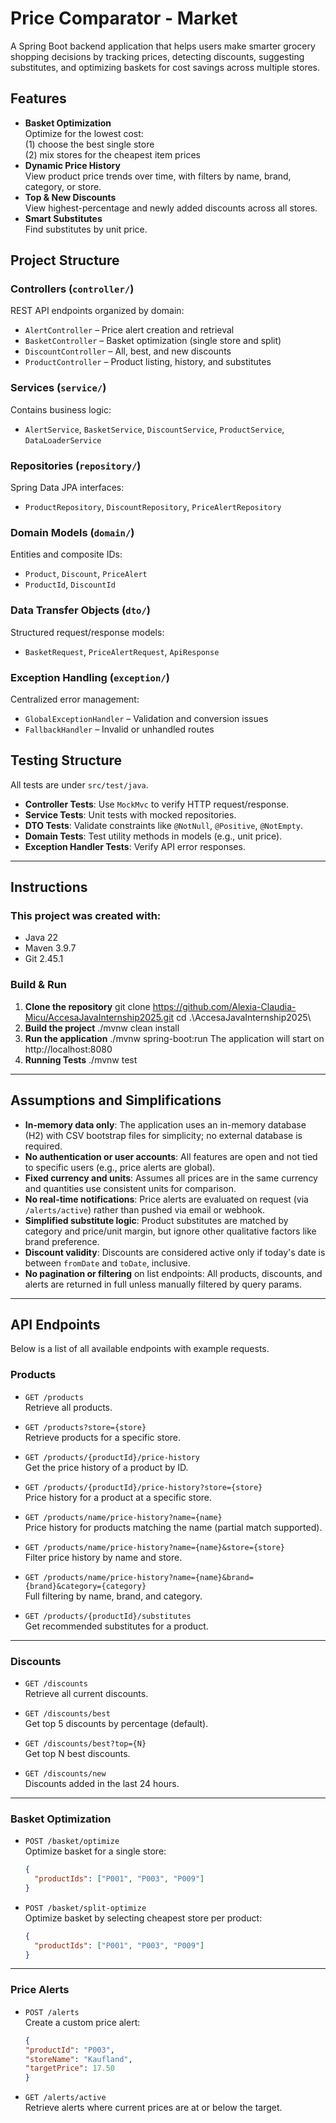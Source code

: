 # Price Comparator - Market

A Spring Boot backend application that helps users make smarter grocery shopping decisions by tracking prices, detecting discounts, suggesting substitutes, and optimizing baskets for cost savings across multiple stores.

## Features
- **Basket Optimization**  
  Optimize for the lowest cost:  
  (1) choose the best single store  
  (2) mix stores for the cheapest item prices
-  **Dynamic Price History**  
  View product price trends over time, with filters by name, brand, category, or store.
-  **Top & New Discounts**  
  View highest-percentage and newly added discounts across all stores.
-  **Smart Substitutes**  
  Find substitutes by unit price.

## Project Structure

### Controllers (`controller/`)
REST API endpoints organized by domain:
- `AlertController` – Price alert creation and retrieval
- `BasketController` – Basket optimization (single store and split)
- `DiscountController` – All, best, and new discounts
- `ProductController` – Product listing, history, and substitutes

### Services (`service/`)
Contains business logic:
- `AlertService`, `BasketService`, `DiscountService`, `ProductService`, `DataLoaderService`

### Repositories (`repository/`)
Spring Data JPA interfaces:
- `ProductRepository`, `DiscountRepository`, `PriceAlertRepository`

### Domain Models (`domain/`)
Entities and composite IDs:
- `Product`, `Discount`, `PriceAlert`
- `ProductId`, `DiscountId`

### Data Transfer Objects (`dto/`)
Structured request/response models:
- `BasketRequest`, `PriceAlertRequest`, `ApiResponse`

### Exception Handling (`exception/`)
Centralized error management:
- `GlobalExceptionHandler` – Validation and conversion issues
- `FallbackHandler` – Invalid or unhandled routes

## Testing Structure

All tests are under `src/test/java`.

- **Controller Tests**: Use `MockMvc` to verify HTTP request/response.
- **Service Tests**: Unit tests with mocked repositories.
- **DTO Tests**: Validate constraints like `@NotNull`, `@Positive`, `@NotEmpty`.
- **Domain Tests**: Test utility methods in models (e.g., unit price).
- **Exception Handler Tests**: Verify API error responses.

---

## Instructions

### This project was created with:
- Java 22 
- Maven 3.9.7 
- Git 2.45.1

### Build & Run
1. **Clone the repository**
git clone https://github.com/Alexia-Claudia-Micu/AccesaJavaInternship2025.git
cd .\AccesaJavaInternship2025\
2. **Build the project**
./mvnw clean install
3. **Run the application**
./mvnw spring-boot:run
The application will start on http://localhost:8080
4. **Running Tests**
./mvnw test

---

## Assumptions and Simplifications

- **In-memory data only**: The application uses an in-memory database (H2) with CSV bootstrap files for simplicity; no external database is required.
- **No authentication or user accounts**: All features are open and not tied to specific users (e.g., price alerts are global).
- **Fixed currency and units**: Assumes all prices are in the same currency and quantities use consistent units for comparison.
- **No real-time notifications**: Price alerts are evaluated on request (via `/alerts/active`) rather than pushed via email or webhook.
- **Simplified substitute logic**: Product substitutes are matched by category and price/unit margin, but ignore other qualitative factors like brand preference.
- **Discount validity**: Discounts are considered active only if today's date is between `fromDate` and `toDate`, inclusive.
- **No pagination or filtering** on list endpoints: All products, discounts, and alerts are returned in full unless manually filtered by query params.

---

## API Endpoints

Below is a list of all available endpoints with example requests.

### Products

- `GET /products`  
  Retrieve all products.

- `GET /products?store={store}`  
  Retrieve products for a specific store.

- `GET /products/{productId}/price-history`  
  Get the price history of a product by ID.

- `GET /products/{productId}/price-history?store={store}`  
  Price history for a product at a specific store.

- `GET /products/name/price-history?name={name}`  
  Price history for products matching the name (partial match supported).

- `GET /products/name/price-history?name={name}&store={store}`  
  Filter price history by name and store.

- `GET /products/name/price-history?name={name}&brand={brand}&category={category}`  
  Full filtering by name, brand, and category.

- `GET /products/{productId}/substitutes`  
  Get recommended substitutes for a product.

---

### Discounts

- `GET /discounts`  
  Retrieve all current discounts.

- `GET /discounts/best`  
  Get top 5 discounts by percentage (default).

- `GET /discounts/best?top={N}`  
  Get top N best discounts.

- `GET /discounts/new`  
  Discounts added in the last 24 hours.

---

### Basket Optimization

- `POST /basket/optimize`  
  Optimize basket for a single store:
  ```json
  {
    "productIds": ["P001", "P003", "P009"]
  }

- `POST /basket/split-optimize`  
  Optimize basket by selecting cheapest store per product:
  ```json
  {
    "productIds": ["P001", "P003", "P009"]
  }

---

### Price Alerts

- `POST /alerts`  
  Create a custom price alert:
  ```json
  {
  "productId": "P003",
  "storeName": "Kaufland",
  "targetPrice": 17.50
  }

- `GET /alerts/active`  
  Retrieve alerts where current prices are at or below the target.
